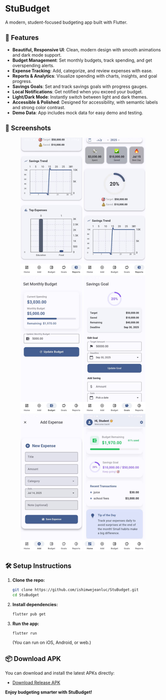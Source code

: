 # StuBudget

A modern, student-focused budgeting app built with Flutter.

## 🚀 Features
- **Beautiful, Responsive UI**: Clean, modern design with smooth animations and dark mode support.
- **Budget Management**: Set monthly budgets, track spending, and get overspending alerts.
- **Expense Tracking**: Add, categorize, and review expenses with ease.
- **Reports & Analytics**: Visualize spending with charts, insights, and goal progress.
- **Savings Goals**: Set and track savings goals with progress gauges.
- **Local Notifications**: Get notified when you exceed your budget.
- **Light/Dark Mode**: Instantly switch between light and dark themes.
- **Accessible & Polished**: Designed for accessibility, with semantic labels and strong color contrast.
- **Demo Data**: App includes mock data for easy demo and testing.

## 📸 Screenshots

<p align="center">
  <img src="screenshots/WhatsApp%20Image%202025-07-14%20at%2020.46.16.jpeg" alt="screenshot1" width="200"/>
  <img src="screenshots/WhatsApp%20Image%202025-07-14%20at%2020.46.17.jpeg" alt="screenshot2" width="200"/>
  <img src="screenshots/WhatsApp%20Image%202025-07-14%20at%2020.46.20.jpeg" alt="screenshot3" width="200"/>
  <img src="screenshots/WhatsApp%20Image%202025-07-14%20at%2020.46.20%20(1).jpeg" alt="screenshot4" width="200"/>
  <img src="screenshots/WhatsApp%20Image%202025-07-14%20at%2020.46.21.jpeg" alt="screenshot5" width="200"/>
  <img src="screenshots/WhatsApp%20Image%202025-07-14%20at%2020.46.21%20(1).jpeg" alt="screenshot6" width="200"/>
</p>

## 🛠️ Setup Instructions
1. **Clone the repo:**
   ```bash
   git clone https://github.com/ishimwejeanluc/StuBudget.git
   cd StuBudget
   ```
2. **Install dependencies:**
   ```bash
   flutter pub get
   ```
3. **Run the app:**
   ```bash
   flutter run
   ```
   (You can run on iOS, Android, or web.)

## 📦 Download APK

You can download and install the latest APKs directly:

- [Download Release APK](Stubudgetapk/app-release.apk)


**Enjoy budgeting smarter with StuBudget!**
